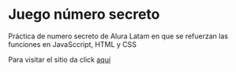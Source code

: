 # Juego número secreto

Práctica de numero secreto de Alura Latam en que se refuerzan las funciones en JavaSccript, HTML y CSS

Para visitar el sitio da click [aquí](https://macarenacavieres.github.io/juego-secreto-one/)
